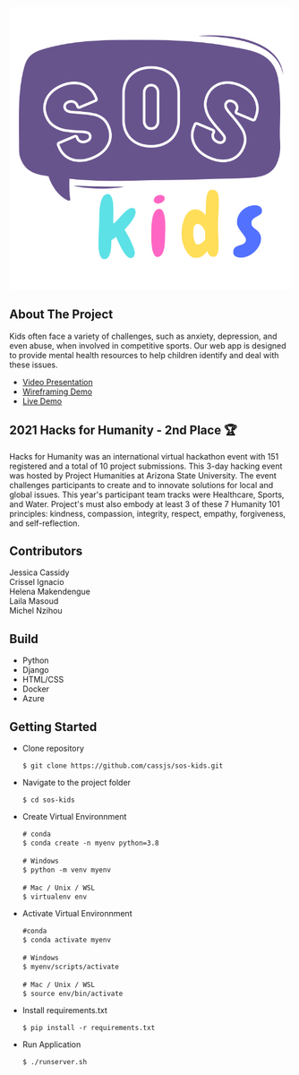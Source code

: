![](soskids/static/images/sos-kids.svg)

## About The Project
Kids often face a variety of challenges, such as anxiety, depression, and even abuse, when involved in competitive sports. Our web app is designed to provide mental health resources to help children identify and deal with these issues. 

- [Video Presentation](https://www.youtube.com/watch?v=EaGMZrA5UK4)
- [Wireframing Demo](https://www.figma.com/proto/SslVS2dDl2DB8dhJIJI6eI/Hacks-for-Humanity?page-id=0%3A1&node-id=78%3A2&viewport=241%2C48%2C0.09&scaling=scale-down&starting-point-node-id=2%3A2)
- [Live Demo](https://sos-kids.azurewebsites.net/)

## 2021 Hacks for Humanity - 2nd Place 🏆
Hacks for Humanity was an international virtual hackathon event with 151 registered and a total of 10 project submissions. This 3-day hacking event was hosted by Project Humanities at Arizona State University. The event challenges participants to create and to innovate solutions for local and global issues. This year's participant team tracks were Healthcare, Sports, and Water. Project's must also embody at least 3 of these 7 Humanity 101 principles: kindness, compassion, integrity, respect, empathy, forgiveness, and self-reflection.

## Contributors
Jessica Cassidy \
Crissel Ignacio \
Helena Makendengue \
Laila Masoud \
Michel Nzihou 

## Build
- Python
- Django
- HTML/CSS
- Docker
- Azure

## **Getting Started**
* Clone repository

      $ git clone https://github.com/cassjs/sos-kids.git
    
* Navigate to the project folder

      $ cd sos-kids
      
* Create Virtual Environnment

      # conda
      $ conda create -n myenv python=3.8
      
      # Windows
      $ python -m venv myenv
      
      # Mac / Unix / WSL
      $ virtualenv env

* Activate Virtual Environnment

      #conda
      $ conda activate myenv
      
      # Windows
      $ myenv/scripts/activate
      
      # Mac / Unix / WSL
      $ source env/bin/activate
      
* Install requirements.txt

      $ pip install -r requirements.txt
      
* Run Application

      $ ./runserver.sh
